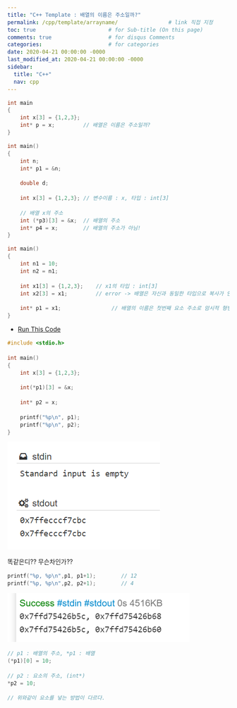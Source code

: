 ```yaml
---
title: "C++ Template : 배열의 이름은 주소일까?"
permalink: /cpp/template/arrayname/                # link 직접 지정
toc: true                       # for Sub-title (On this page)
comments: true                  # for disqus Comments
categories:                     # for categories
date: 2020-04-21 00:00:00 -0000
last_modified_at: 2020-04-21 00:00:00 -0000
sidebar:
  title: "C++"
  nav: cpp
---
```


```cpp
int main
{
    int x[3] = {1,2,3};
    int* p = x;         // 배열은 이름은 주소일까?
}
```

```cpp
int main()
{
    int n;
    int* p1 = &n;

    double d;

    int x[3] = {1,2,3}; // 변수이름 : x, 타입 : int[3]

    // 배열 x의 주소
    int (*p3)[3] = &x;  // 배열의 주소
    int* p4 = x;        // 배열의 주소가 아님!
}
```

```cpp
int main()
{
    int n1 = 10;
    int n2 = n1;

    int x1[3] = {1,2,3};    // x1의 타입 : int[3]
    int x2[3] = x1;         // error -> 배열은 자신과 동일한 타입으로 복사가 안된다.

    int* p1 = x1;                // 배열의 이름은 첫번째 요소 주소로 암시적 형변환
}
```

* [Run This Code](https://ideone.com/F5zlpH)

```cpp
#include <stdio.h>

int main()
{
    int x[3] = {1,2,3};

    int(*p1)[3] = &x;

    int* p2 = x;

    printf("%p\n", p1);
    printf("%p\n", p2);
}
```

![](/file/image/cpp-array-name.png)

똑같은디?? 무슨차인가??

```cpp
printf("%p, %p\n",p1, p1+1);        // 12
printf("%p, %p\n",p2, p2+1);        // 4
```

![](/file/image/cpp-array-name2.png)

```cpp
// p1 : 배열의 주소, *p1 : 배열
(*p1)[0] = 10;

// p2 : 요소의 주소, (int*)
*p2 = 10;

// 위와같이 요소를 넣는 방법이 다르다.
```
